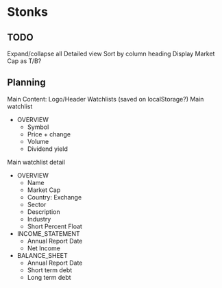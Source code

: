 # Stonks

## TODO

Expand/collapse all
Detailed view
Sort by column heading
Display Market Cap as T/B?

## Planning

Main Content:
Logo/Header
Watchlists (saved on localStorage?)
Main watchlist

- OVERVIEW
  - Symbol
  - Price + change
  - Volume
  - Dividend yield

Main watchlist detail

- OVERVIEW
  - Name
  - Market Cap
  - Country: Exchange
  - Sector
  - Description
  - Industry
  - Short Percent Float
- INCOME_STATEMENT
  - Annual Report Date
  - Net Income
- BALANCE_SHEET
  - Annual Report Date
  - Short term debt
  - Long term debt
